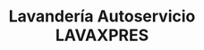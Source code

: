 ---
title: "Lavandería Autoservicio LAVAXPRES"
url: /sant-cugat-del-valles/lavanderia-autoservicio-lavaxpres/
shop: lavandería
---
